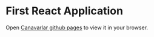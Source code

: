# First React Application
 
Open [Canavarlar github pages](https://bimelike.github.io/canava-ts) to view it in your browser.